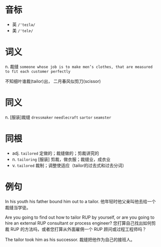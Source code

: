 # 音标

- 英 `/'teɪlə/`
- 美 `/'telɚ/`

# 词义

n. 裁缝
`someone whose job is to make men’s clothes, that are measured to fit each customer perfectly`



不知细叶谁裁(tailor)出， 二月春风似剪刀(scissor)

# 同义

n. [服装]裁缝
`dressmaker` `needlecraft` `sartor` `seamster`

# 同根

- adj. `tailored` 定做的；裁缝做的；剪裁讲究的
- n. `tailoring` [服装] 剪裁，做衣服；裁缝业，成衣业
- v. `tailored` 裁制；调整使适应（tailor的过去式和过去分词）

# 例句

In his youth his father bound him out to a tailor.
他年轻时他父亲叫他去给一个裁缝当学徒。

Are you going to find out how to tailor RUP by yourself, or are you going to hire an external RUP consultant or process engineer?
您打算自己找出如何剪裁 RUP 的方法吗，或者您打算从外面雇佣一个 RUP 顾问或过程工程师吗？

The tailor took him as his successor.
裁缝把他作为自己的接班人。


